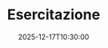 ---
type: lecture
date: 2025-12-17T10:30:00
title: Esercitazione
thumbnail: /static_files/presentations/lec.jpg
links:
hide_from_announcments: true
---